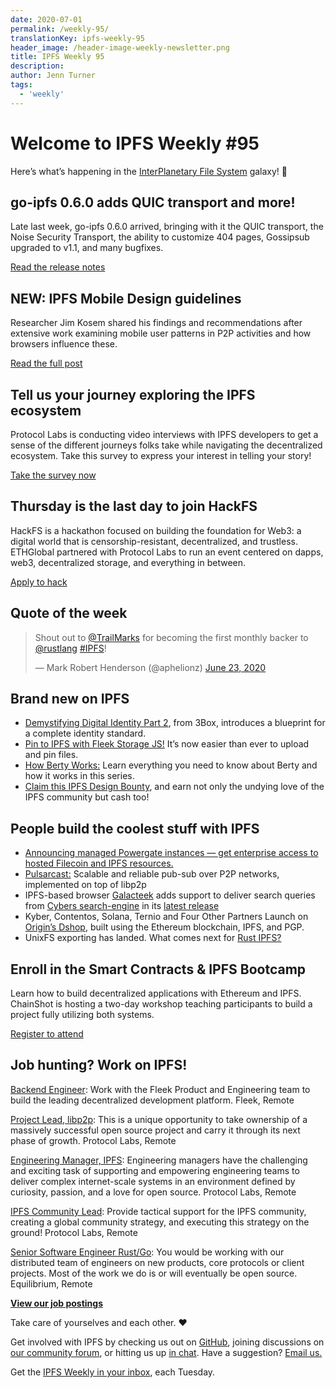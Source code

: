 ```yaml
---
date: 2020-07-01
permalink: /weekly-95/
translationKey: ipfs-weekly-95
header_image: /header-image-weekly-newsletter.png
title: IPFS Weekly 95
description:
author: Jenn Turner
tags:
  - 'weekly'
---
```


# Welcome to IPFS Weekly #95

Here’s what’s happening in the [InterPlanetary File System](https://ipfs.tech/) galaxy! 🚀

## go-ipfs 0.6.0 adds QUIC transport and more!

Late last week, go-ipfs 0.6.0 arrived, bringing with it the QUIC transport, the Noise Security Transport, the ability to customize 404 pages, Gossipsub upgraded to v1.1, and many bugfixes.

[Read the release notes](https://blog.ipfs.tech/2020-06-26-go-ipfs-0-6-0/)

## NEW: IPFS Mobile Design guidelines

Researcher Jim Kosem shared his findings and recommendations after extensive work examining mobile user patterns in P2P activities and how browsers influence these.

[Read the full post](https://blog.ipfs.tech/2020-06-25-ipfs-mobile-design-guidelines/)

## Tell us your journey exploring the IPFS ecosystem

Protocol Labs is conducting video interviews with IPFS developers to get a sense of the different journeys folks take while navigating the decentralized ecosystem. Take this survey to express your interest in telling your story!

[Take the survey now](https://ipfscommunity.typeform.com/to/KOsYTzxn)

## Thursday is the last day to join HackFS

HackFS is a hackathon focused on building the foundation for Web3: a digital world that is censorship-resistant, decentralized, and trustless. ETHGlobal partnered with Protocol Labs to run an event centered on dapps, web3, decentralized storage, and everything in between.

[Apply to hack](https://hackfs.com/)

## Quote of the week

<blockquote class="twitter-tweet"><p lang="en" dir="ltr">Shout out to <a href="https://twitter.com/TrailMarks?ref_src=twsrc%5Etfw">@TrailMarks</a> for becoming the first monthly backer to <a href="https://twitter.com/rustlang?ref_src=twsrc%5Etfw">@rustlang</a> <a href="https://twitter.com/hashtag/IPFS?src=hash&amp;ref_src=twsrc%5Etfw">#IPFS</a>!</p>&mdash; Mark Robert Henderson (@aphelionz) <a href="https://twitter.com/aphelionz/status/1275554540796993547?ref_src=twsrc%5Etfw">June 23, 2020</a></blockquote>

## Brand new on IPFS

- [Demystifying Digital Identity Part 2](https://medium.com/3box/demystifying-digital-identity-2-75dd7dfee2f2), from 3Box, introduces a blueprint for a complete identity standard.
- [Pin to IPFS with Fleek Storage JS!](https://blog.fleek.co/posts/guide-to-fleek-storage-js) It’s now easier than ever to upload and pin files.
- [How Berty Works:](https://berty.tech/blog/how-berty-works-ipfs/) Learn everything you need to know about Berty and how it works in this series.
- [Claim this IPFS Design Bounty](https://github.com/ipfs/dir-index-html/issues/37), and earn not only the undying love of the IPFS community but cash too!

## People build the coolest stuff with IPFS

- [Announcing managed Powergate instances — get enterprise access to hosted Filecoin and IPFS resources.](https://blog.textile.io/announcing-managed-powergate-instances-enterprise-filecoin-and-ipfs/)
- [Pulsarcast:](https://github.com/JGAntunes/pulsarcast) Scalable and reliable pub-sub over P2P networks, implemented on top of libp2p
- IPFS-based browser [Galacteek](https://github.com/pinnaculum/galacteek) adds support to deliver search queries from [Cybers search-engine](https://cyber.page/) in its [latest release](https://github.com/pinnaculum/galacteek/releases/tag/v0.4.30)
- Kyber, Contentos, Solana, Ternio and Four Other Partners Launch on [Origin’s Dshop](https://medium.com/originprotocol/origin-launches-new-dshop-partnerships-5034439d6337), built using the Ethereum blockchain, IPFS, and PGP.
- UnixFS exporting has landed. What comes next for [Rust IPFS?](https://medium.com/equilibriumco/unixfs-exporting-has-landed-what-comes-next-4775cc568838)

## Enroll in the Smart Contracts & IPFS Bootcamp

Learn how to build decentralized applications with Ethereum and IPFS. ChainShot is hosting a two-day workshop teaching participants to build a project fully utilizing both systems.

[Register to attend](https://cs-room.com/event/bp/5eebc09ee70cdf1b40b61ab4)

## Job hunting? Work on IPFS!

[Backend Engineer](https://cryptojobslist.com/jobs/backend-engineer-at-fleek-remote): Work with the Fleek Product and Engineering team to build the leading decentralized development platform. Fleek, Remote

[Project Lead, libp2p](https://jobs.lever.co/protocol/27ff3891-6e13-4aa8-b43a-734715e85a26): This is a unique opportunity to take ownership of a massively successful open source project and carry it through its next phase of growth. Protocol Labs, Remote

[Engineering Manager, IPFS](https://jobs.lever.co/protocol/3f0787e8-58b3-4122-a1ea-424561d2658f): Engineering managers have the challenging and exciting task of supporting and empowering engineering teams to deliver complex internet-scale systems in an environment defined by curiosity, passion, and a love for open source. Protocol Labs, Remote

[IPFS Community Lead](https://jobs.lever.co/protocol/71c4a9b9-af90-4ce9-9dba-8b72507997bf): Provide tactical support for the IPFS community, creating a global community strategy, and executing this strategy on the ground! Protocol Labs, Remote

[Senior Software Engineer Rust/Go](https://www.notion.so/Hiring-Senior-Software-Engineer-Rust-Go-e6c94ccc261f426c80a483c7fc642412): You would be working with our distributed team of engineers on new products, core protocols or client projects. Most of the work we do is or will eventually be open source. Equilibrium, Remote

**[View our job postings](https://jobs.lever.co/protocol)**

Take care of yourselves and each other. ❤️

Get involved with IPFS by checking us out on [GitHub](https://github.com/ipfs), joining discussions on [our community forum](https://discuss.ipfs.tech/), or hitting us up [in chat](https://riot.im/app/#/room/#ipfs:matrix.org). Have a suggestion? [Email us.](mailto:newsletter@ipfs.io)

Get the [IPFS Weekly in your inbox](https://ipfs.us4.list-manage.com/subscribe?u=25473244c7d18b897f5a1ff6b&id=cad54b2230), each Tuesday.
